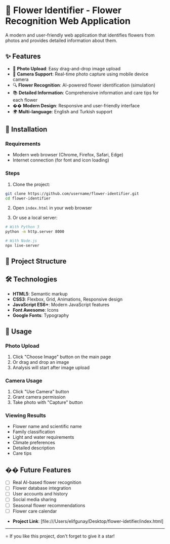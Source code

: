 # 🌸 Flower Identifier - Flower Recognition Web Application

A modern and user-friendly web application that identifies flowers from photos and provides detailed information about them.

## ✨ Features

- 📁 **Photo Upload**: Easy drag-and-drop image upload
- 📱 **Camera Support**: Real-time photo capture using mobile device camera
- 🔍 **Flower Recognition**: AI-powered flower identification (simulation)
- 📚 **Detailed Information**: Comprehensive information and care tips for each flower
- �� **Modern Design**: Responsive and user-friendly interface
- 🌍 **Multi-language**: English and Turkish support

## 🚀 Installation

### Requirements
- Modern web browser (Chrome, Firefox, Safari, Edge)
- Internet connection (for font and icon loading)

### Steps
1. Clone the project:
```bash
git clone https://github.com/username/flower-identifier.git
cd flower-identifier
```

2. Open `index.html` in your web browser

3. Or use a local server:
```bash
# With Python 3
python -m http.server 8000

# With Node.js
npx live-server
```

## 📁 Project Structure

## 🛠️ Technologies

- **HTML5**: Semantic markup
- **CSS3**: Flexbox, Grid, Animations, Responsive design
- **JavaScript ES6+**: Modern JavaScript features
- **Font Awesome**: Icons
- **Google Fonts**: Typography

## 🎯 Usage

### Photo Upload
1. Click "Choose Image" button on the main page
2. Or drag and drop an image
3. Analysis will start after image upload

### Camera Usage
1. Click "Use Camera" button
2. Grant camera permission
3. Take photo with "Capture" button

### Viewing Results
- Flower name and scientific name
- Family classification
- Light and water requirements
- Climate preferences
- Detailed description
- Care tips

## �� Future Features

- [ ] Real AI-based flower recognition
- [ ] Flower database integration
- [ ] User accounts and history
- [ ] Social media sharing
- [ ] Seasonal flower recommendations
- [ ] Flower care calendar

- **Project Link**: [file:///Users/elifgunay/Desktop/flower-idetifier/index.html]

---

⭐ If you like this project, don't forget to give it a star!
